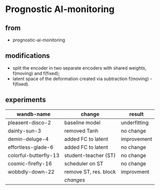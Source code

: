 # Prognostic AI-monitoring

## from 
- prognostic-ai-monitoring

## modifications
- split the encoder in two separate encoders with shared weights, f(moving) and f(fixed);
- latent space of the deformation created via subtraction f(moving) - f(fixed).

## experiments
| wandb-name            | change                  | result       |
|-----------------------|-------------------------|--------------|
| pleasent-disco-2      | baseline model          | underfitting |
| dainty-sun-3          | removed Tanh            | no change    |
| demin-deluge-4        | added FC to latent      | improvement  |
| effortless-glade-6    | added FC to latent      | no change    |
| colorful-butterfly-13 | student-teacher (ST)    | no change    |
| cosmic-firefly-16     | scheduler on ST         | no change    |
| wobbdly-down-22       | remove ST, res. block   | improvment   |
|                       | _changes_               |              |



